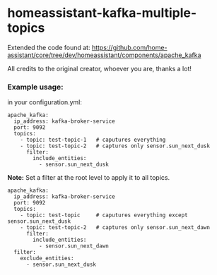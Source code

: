 # homeassistant-kafka-multiple-topics

Extended the code found at: https://github.com/home-assistant/core/tree/dev/homeassistant/components/apache_kafka

All credits to the original creator, whoever you are, thanks a lot!


### Example usage:

in your configuration.yml:
```
apache_kafka:
  ip_address: kafka-broker-service
  port: 9092
  topics: 
    - topic: test-topic-1   # caputures everything
    - topic: test-topic-2   # captures only sensor.sun_next_dusk
      filter:
        include_entities:
          - sensor.sun_next_dusk
```

__Note:__ Set a filter at the root level to apply it to all topics.

```
apache_kafka:
  ip_address: kafka-broker-service
  port: 9092
  topics: 
    - topic: test-topic     # caputures everything except sensor.sun_next_dusk
    - topic: test-topic-2   # captures only sensor.sun_next_dawn
      filter:
        include_entities:
          - sensor.sun_next_dawn
  filter:
    exclude_entities:
      - sensor.sun_next_dusk
```
